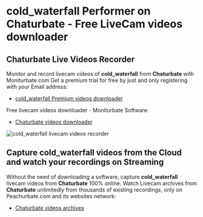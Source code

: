 # cold_waterfall Performer on Chaturbate - Free LiveCam videos downloader

## Chaturbate Live Videos Recorder

Monitor and record livecam videos of **cold_waterfall** from **Chaturbate** with Moniturbate.com
Get a premium trial for free by just and only registering with your Email address:
* [cold_waterfall Premium videos downloader](https://moniturbate.com/request-demo-licence-key.html)

Free livecam videos downloader - Moniturbate Software:
* [Chaturbate videos downloader](https://moniturbate.com/moniturbate-download-software.html)

![cold_waterfall livecam videos recorder](https://peachurnet.com/templates/moniturbate-software.png)


## Capture cold_waterfall videos from the Cloud and watch your recordings on Streaming

Without the need of downloading a software, capture **cold_waterfall** livecam videos from **Chaturbate** 100% online.
Watch Livecam archives from **Chaturbate** unlimitedly from thousands of existing recordings, only on Peachurbate.com and its websites network:
* [Chaturbate videos archives](https://peachurnet.com/)